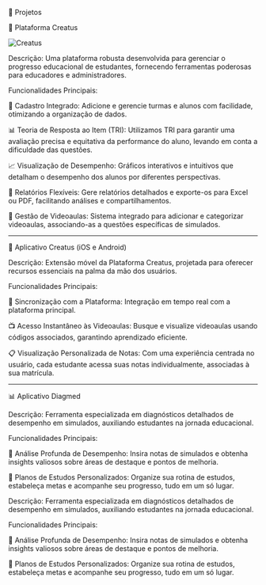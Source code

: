 📌 Projetos

🚀 Plataforma Creatus

![Creatus](https://github.com/brunonick26/Projetos-1.0/assets/51274903/1a3e072b-c7f2-4fde-bb94-4e6358f50290)

Descrição: Uma plataforma robusta desenvolvida para gerenciar o progresso educacional de estudantes, fornecendo ferramentas poderosas para educadores e administradores.

Funcionalidades Principais:

📒 Cadastro Integrado: Adicione e gerencie turmas e alunos com facilidade, otimizando a organização de dados.

📊 Teoria de Resposta ao Item (TRI): Utilizamos TRI para garantir uma avaliação precisa e equitativa da performance do aluno, levando em conta a dificuldade das questões.

📈 Visualização de Desempenho: Gráficos interativos e intuitivos que detalham o desempenho dos alunos por diferentes perspectivas.

💾 Relatórios Flexíveis: Gere relatórios detalhados e exporte-os para Excel ou PDF, facilitando análises e compartilhamentos.

🎥 Gestão de Videoaulas: Sistema integrado para adicionar e categorizar videoaulas, associando-as a questões específicas de simulados.

-------------------------------------------------------------------------------------------------------------------------------------------------------------------

📱 Aplicativo Creatus (iOS e Android)

Descrição: Extensão móvel da Plataforma Creatus, projetada para oferecer recursos essenciais na palma da mão dos usuários.

Funcionalidades Principais:

🔄 Sincronização com a Plataforma: Integração em tempo real com a plataforma principal.

📺 Acesso Instantâneo às Videoaulas: Busque e visualize videoaulas usando códigos associados, garantindo aprendizado eficiente.

📋 Visualização Personalizada de Notas: Com uma experiência centrada no usuário, cada estudante acessa suas notas individualmente, associadas à sua matrícula.

-------------------------------------------------------------------------------------------------------------------------------------------------------------------

📊 Aplicativo Diagmed

Descrição: Ferramenta especializada em diagnósticos detalhados de desempenho em simulados, auxiliando estudantes na jornada educacional.

Funcionalidades Principais:

🧠 Análise Profunda de Desempenho: Insira notas de simulados e obtenha insights valiosos sobre áreas de destaque e pontos de melhoria.

📅 Planos de Estudos Personalizados: Organize sua rotina de estudos, estabeleça metas e acompanhe seu progresso, tudo em um só lugar.

Descrição: Ferramenta especializada em diagnósticos detalhados de desempenho em simulados, auxiliando estudantes na jornada educacional.

Funcionalidades Principais:

🧠 Análise Profunda de Desempenho: Insira notas de simulados e obtenha insights valiosos sobre áreas de destaque e pontos de melhoria.

📅 Planos de Estudos Personalizados: Organize sua rotina de estudos, estabeleça metas e acompanhe seu progresso, tudo em um só lugar.
